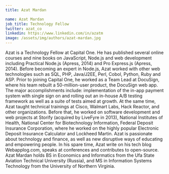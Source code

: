 ```yaml
---
title: Azat Mardan

name: Azat Mardan
job_title: Technology Fellow
twitter: azat_co
linkedin: https://www.linkedin.com/in/azatm
image: /assets/img/authors/azat-mardan.jpg
---
```

Azat is a Technology Fellow at Capital One. He has published several online courses and nine books on JavaScript, Node.js and web development including Practical Node.js (Apress, 2014) and Pro Express.js (Apress, 2014). Before becoming an expert in Node.js, Azat worked with other web technologies such as SQL, PHP, Java/J2EE, Perl, Cobol, Python, Ruby and ASP. Prior to joining Capital One, he worked as a Team Lead at DocuSign, where his team rebuilt a 50-million-user product, the DocuSign web app. The major accomplishments include: implementation of the in-app payment system with single sign on and rolling out an in-house A/B testing framework as well as a suite of tests aimed at growth. At the same time, Azat taught technical trainings at Cisco, Walmart Labs, Hack Reactor, and other organizations. Before that, he worked on software development and web projects at Storify (acquired by LiveFyre in 2013), National Institutes of Health, National Center for Biotechnology Information, Federal Deposit Insurance Corporation, where he worked on the highly popular Electronic Deposit Insurance Calculator and Lockheed Martin. Azat is passionate about technology and finance, as well as new disruptive ways of educating and empowering people. In his spare time, Azat write on his tech blog Webapplog.com, speaks at conferences and contributes to open-source. Azat Mardan holds BS in Economics and Informatics from the Ufa State Aviation Technical University (Russia), and MS in Information Systems Technology from the University of Northern Virginia.
